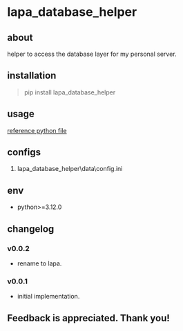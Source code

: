 # lapa_database_helper

## about

helper to access the database layer for my personal server.

## installation

> pip install lapa_database_helper

## usage

[reference python file](./example.py)

## configs

1. lapa_database_helper\data\config.ini

## env

- python>=3.12.0

## changelog

### v0.0.2

- rename to lapa.

### v0.0.1

- initial implementation.

## Feedback is appreciated. Thank you!
